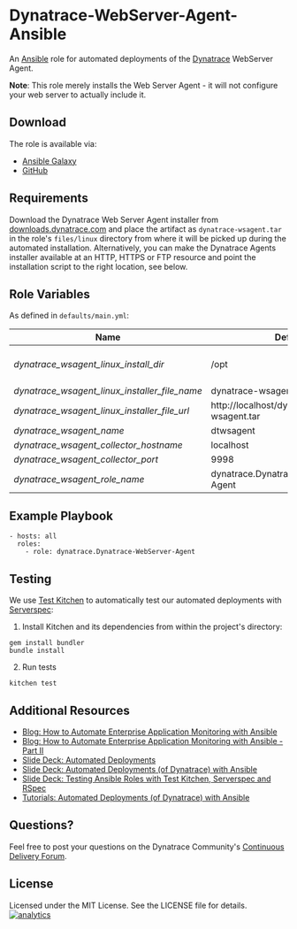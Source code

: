 # Dynatrace-WebServer-Agent-Ansible

An [Ansible](http://www.ansible.com) role for automated deployments of the [Dynatrace](http://bit.ly/dttrial) WebServer Agent.

**Note**: This role merely installs the Web Server Agent - it will not configure your web server to actually include it.

## Download

The role is available via:

- [Ansible Galaxy](https://galaxy.ansible.com/list#/roles/2625)
- [GitHub](https://github.com/Dynatrace/Dynatrace-WebServer-Agent-Ansible)

## Requirements

Download the Dynatrace Web Server Agent installer from [downloads.dynatrace.com](downloads.dynatrace.com) and place the artifact as ```dynatrace-wsagent.tar``` in the role's ```files/linux``` directory from where it will be picked up during the automated installation. Alternatively, you can make the Dynatrace Agents installer available at an HTTP, HTTPS or FTP resource and point the installation script to the right location, see below.

## Role Variables

As defined in ```defaults/main.yml```:

| Name                                          | Default                                          | Description |
|-----------------------------------------------|--------------------------------------------------|-------------|
| *dynatrace_wsagent_linux_install_dir*         | /opt                                             | The Dynatrace Web Server Agent will be installed into the directory *$dynatrace_wsagent_linux_install_dir*/dynatrace-*$major*-*$minor*-*$rev*, where *$major*, *$minor* and *$rev* are given by the installer. A symbolic link to the actual installation directory will be created in *$dynatrace_wsagent_linux_install_dir*/dynatrace. |
| *dynatrace_wsagent_linux_installer_file_name* | dynatrace-wsagent.tar                            | The file name of the Dynatrace Web Server Agent installer in the role's ```files``` directory. |
| *dynatrace_wsagent_linux_installer_file_url*  | http://localhost/dynatrace/dynatrace-wsagent.tar | A HTTP, HTTPS or FTP URL to the Dynatrace Web Server Agent installer in the form (http\|https\|ftp)://[user[:pass]]@host.domain[:port]/path. |
| *dynatrace_wsagent_name*                      | dtwsagent                                        | The name the Web Server Agent as it appears in Dynatrace. |
| *dynatrace_wsagent_collector_hostname*        | localhost                                        | The location of the Collector the Web Server Agent shall connect to. |
| *dynatrace_wsagent_collector_port*            | 9998                                             | The port on the Collector the Web Server Agent shall connect to. |
| *dynatrace_wsagent_role_name*                 | dynatrace.Dynatrace-WebServer-Agent              | The actual name of this role in an [Ansible Playbook's](http://docs.ansible.com/playbooks.html) ```roles``` directory. |

## Example Playbook

	- hosts: all
	  roles:
	    - role: dynatrace.Dynatrace-WebServer-Agent

## Testing

We use [Test Kitchen](http://kitchen.ci) to automatically test our automated deployments with [Serverspec](http://serverspec.org):

1) Install Kitchen and its dependencies from within the project's directory:

```
gem install bundler
bundle install
```

2) Run tests

```
kitchen test
```

## Additional Resources

- [Blog: How to Automate Enterprise Application Monitoring with Ansible](http://apmblog.dynatrace.com/2015/03/04/how-to-automate-enterprise-application-monitoring-with-ansible/)
- [Blog: How to Automate Enterprise Application Monitoring with Ansible - Part II](http://apmblog.dynatrace.com/2015/04/23/how-to-automate-enterprise-application-monitoring-with-ansible-part-ii/)
- [Slide Deck: Automated Deployments](http://slideshare.net/MartinEtmajer/automated-deployments-slide-share)
- [Slide Deck: Automated Deployments (of Dynatrace) with Ansible](http://www.slideshare.net/MartinEtmajer/automated-deployments-with-ansible)
- [Slide Deck: Testing Ansible Roles with Test Kitchen, Serverspec and RSpec](http://www.slideshare.net/MartinEtmajer/testing-ansible-roles-with-test-kitchen-serverspec-and-rspec-48185017)
- [Tutorials: Automated Deployments (of Dynatrace) with Ansible](https://community.compuwareapm.com/community/display/LEARN/Tutorials+on+Automated+Deployments#TutorialsonAutomatedDeployments-ansible)

## Questions?

Feel free to post your questions on the Dynatrace Community's [Continuous Delivery Forum](https://community.dynatrace.com/community/pages/viewpage.action?pageId=46628921).

## License

Licensed under the MIT License. See the LICENSE file for details.
[![analytics](https://www.google-analytics.com/collect?v=1&t=pageview&_s=1&dl=https%3A%2F%2Fgithub.com%2FdynaTrace&dp=%2FDynatrace-WebServer-Agent-Ansible&dt=Dynatrace-WebServer-Agent-Ansible&_u=Dynatrace~&cid=github.com%2FdynaTrace&tid=UA-54510554-5&aip=1)]()
